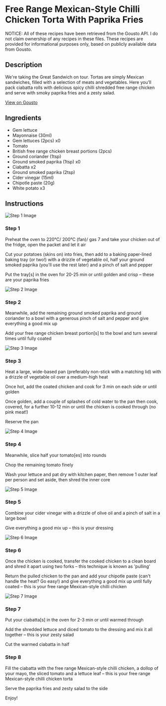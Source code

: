 # Free Range Mexican-Style Chilli Chicken Torta With Paprika Fries

NOTICE: All of these recipes have been retrieved from the Gousto API. I do not claim ownership of any recipes in these files. These recipes are provided for informational purposes only, based on publicly available data from Gousto.

## Description

We're taking the Great Sandwich on tour. Tortas are simply Mexican sandwiches, filled with a selection of meats and vegetables. Here you’ll pack ciabatta rolls with delicious spicy chilli shredded free range chicken and serve with smoky paprika fries and a zesty salad. 

[View on Gousto](https://www.gousto.co.uk/recipes/cookbook/free-range-mexican-style-chilli-chicken-torta-with-paprika-fries)

## Ingredients

- Gem lettuce
- Mayonnaise (30ml)
- Gem lettuces (2pcs) x0
- Tomato
- British free range chicken breast portions (2pcs)
- Ground coriander (1tsp)
- Ground smoked paprika (1tsp) x0
- Ciabatta x2
- Ground smoked paprika (2tsp)
- Cider vinegar (15ml)
- Chipotle paste (20g)
- White potato x3

## Instructions

![Step 1 Image](https://production-media.gousto.co.uk/cms/recipe-step-image/Step-1-1703081601888-x200.jpg)

### Step 1

Preheat the oven to 220°C/ 200°C (fan)/ gas 7 and take your chicken out of the fridge, open the packet and let it air

Cut your potatoes (skins on) into fries, then add to a baking paper-lined baking tray (or two!) with a drizzle of vegetable oil, half your ground smoked paprika (you'll use the rest later) and a pinch of salt and pepper

Put the tray[s] in the oven for 20-25 min or until golden and crisp – these are your paprika fries

![Step 2 Image](https://production-media.gousto.co.uk/cms/recipe-step-image/Step-2-1703081580199-x200.jpg)

### Step 2

Meanwhile, add the remaining ground smoked paprika and ground coriander to a bowl with a generous pinch of salt and pepper and give everything a good mix up

Add your free range chicken breast portion[s] to the bowl and turn several times until fully coated

![Step 3 Image](https://production-media.gousto.co.uk/cms/recipe-step-image/Step-3-1703081597745-x200.jpg)

### Step 3

Heat a large, wide-based pan (preferably non-stick with a matching lid) with a drizzle of vegetable oil over a medium-high heat

Once hot, add the coated chicken and cook for 3 min on each side or until golden

Once golden, add a couple of splashes of cold water to the pan then cook, covered, for a further 10-12 min or until the chicken is cooked through (no pink meat!)

Reserve the pan

![Step 4 Image](https://production-media.gousto.co.uk/cms/recipe-step-image/Step-4-1703081594968-x200.jpg)

### Step 4

Meanwhile, slice half your tomato[es]<span class="text-danger"> </span>into rounds

Chop the remaining tomato finely

Wash your lettuce and pat dry with kitchen paper, then remove 1 outer leaf per person and set aside, then shred the inner core

![Step 5 Image](https://production-media.gousto.co.uk/cms/recipe-step-image/Step-5-1703081591149-x200.jpg)

### Step 5

Combine your cider vinegar with a drizzle of olive oil and a pinch of salt in a large bowl

Give everything a good mix up – this is your dressing

![Step 6 Image](https://production-media.gousto.co.uk/cms/recipe-step-image/Step-6-1703081588670-x200.jpg)

### Step 6

Once the chicken is cooked, transfer the cooked chicken to a clean board and shred it apart using two forks – this technique is known as 'pulling'

Return the pulled chicken to the pan and add your chipotle paste (can't handle the heat? Go easy!) and give everything a good mix up until fully coated – this is your free range Mexican-style chilli chicken

![Step 7 Image](https://production-media.gousto.co.uk/cms/recipe-step-image/Step-7-1703081609146-x200.jpg)

### Step 7

Put your ciabatta[s] in the oven for 2-3 min or until warmed through

Add the shredded lettuce and diced tomato to the dressing and mix it all together – this is your zesty salad

Cut the warmed ciabatta in half

### Step 8

Fill the ciabatta with the free range Mexican-style chilli chicken, a dollop of your mayo, the sliced tomato and a lettuce leaf – this is your free range Mexican-style chilli chicken torta

Serve the paprika fries and zesty salad to the side

Enjoy!

